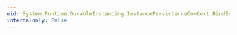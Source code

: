 ```yaml
---
uid: System.Runtime.DurableInstancing.InstancePersistenceContext.BindEvent(System.Runtime.DurableInstancing.InstancePersistenceEvent)
internalonly: False
---
```

